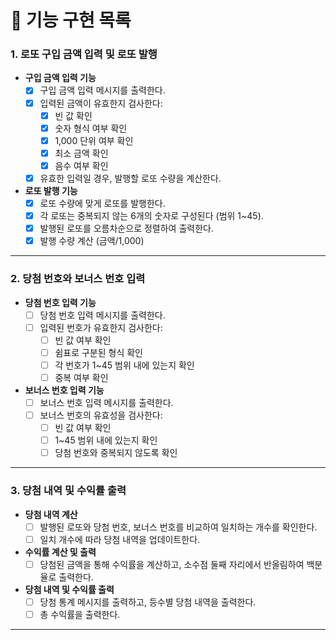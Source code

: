 # 📝 기능 구현 목록

### 1. 로또 구입 금액 입력 및 로또 발행

- **구입 금액 입력 기능**
    - [x] 구입 금액 입력 메시지를 출력한다.
    - [x] 입력된 금액이 유효한지 검사한다:
        - [x] 빈 값 확인
        - [x] 숫자 형식 여부 확인
        - [x] 1,000 단위 여부 확인
        - [x] 최소 금액 확인
        - [x] 음수 여부 확인
    - [x] 유효한 입력일 경우, 발행할 로또 수량을 계산한다.

- **로또 발행 기능**
    - [x] 로또 수량에 맞게 로또를 발행한다.
    - [x] 각 로또는 중복되지 않는 6개의 숫자로 구성된다 (범위 1~45).
    - [x] 발행된 로또를 오름차순으로 정렬하여 출력한다.
    - [x] 발행 수량 계산 (금액/1,000)

---

### 2. 당첨 번호와 보너스 번호 입력

- **당첨 번호 입력 기능**
    - [ ] 당첨 번호 입력 메시지를 출력한다.
    - [ ] 입력된 번호가 유효한지 검사한다:
        - [ ] 빈 값 여부 확인
        - [ ] 쉼표로 구분된 형식 확인
        - [ ] 각 번호가 1~45 범위 내에 있는지 확인
        - [ ] 중복 여부 확인

- **보너스 번호 입력 기능**
    - [ ] 보너스 번호 입력 메시지를 출력한다.
    - [ ] 보너스 번호의 유효성을 검사한다:
        - [ ] 빈 값 여부 확인
        - [ ] 1~45 범위 내에 있는지 확인
        - [ ] 당첨 번호와 중복되지 않도록 확인

---

### 3. 당첨 내역 및 수익률 출력

- **당첨 내역 계산**
    - [ ] 발행된 로또와 당첨 번호, 보너스 번호를 비교하여 일치하는 개수를 확인한다.
    - [ ] 일치 개수에 따라 당첨 내역을 업데이트한다.

- **수익률 계산 및 출력**
    - [ ] 당첨된 금액을 통해 수익률을 계산하고, 소수점 둘째 자리에서 반올림하여 백분율로 출력한다.

- **당첨 내역 및 수익률 출력**
    - [ ] 당첨 통계 메시지를 출력하고, 등수별 당첨 내역을 출력한다.
    - [ ] 총 수익률을 출력한다.

---


